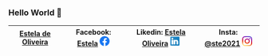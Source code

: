 ### Hello World 👋

| [Estela de Oliveira](https://github.com/ste2021) | Facebook: [Estela](https://www.facebook.com/estela.oliveira.9843499) <img src="https://github.com/ste2021/backcasecrescere/blob/master/iconfinder_1_Facebook_colored_svg_copy_5296499.png" width=20 height=20/>  	|  Likedin: [Estela Oliveira](https://www.linkedin.com/feed/) <img src="https://github.com/ste2021/backcasecrescere/blob/master/iconfinder_social_media_social_media_logo_likedin_2993765.png" width=20 height=20/> |Insta: [@ste2021](https://www.instagram.com/ste2021/) <img src="https://github.com/ste2021/backcasecrescere/blob/master/iconfinder_1_Instagram_colored_svg_1_5296765.png"  width=20 height=20/>|
|---	|---	|---	|---	|

<!--
**ste2021/ste2021** is a ✨ _special_ ✨ repository because its `README.md` (this file) appears on your GitHub profile.


